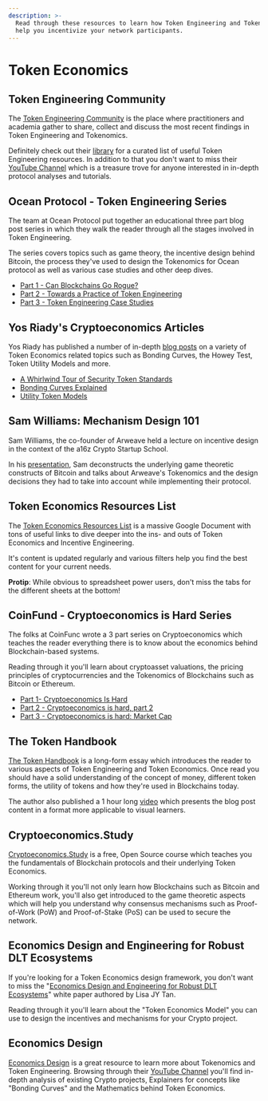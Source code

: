 ```yaml
---
description: >-
  Read through these resources to learn how Token Engineering and Tokenomics can
  help you incentivize your network participants.
---
```


# Token Economics

## Token Engineering Community

The [Token Engineering Community](http://tokenengineering.net) is the place where practitioners and academia gather to share, collect and discuss the most recent findings in Token Engineering and Tokenomics.

Definitely check out their [library](https://tokenengineeringcommunity.github.io/website/docs/library-welcome) for a curated list of useful Token Engineering resources. In addition to that you don't want to miss their [YouTube Channel](https://www.youtube.com/c/TokenEngineering/) which is a treasure trove for anyone interested in in-depth protocol analyses and tutorials.

## Ocean Protocol - Token Engineering Series

The team at Ocean Protocol put together an educational three part blog post series in which they walk the reader through all the stages involved in Token Engineering.

The series covers topics such as game theory, the incentive design behind Bitcoin, the process they've used to design the Tokenomics for Ocean protocol as well as various case studies and other deep dives.

* [Part 1 - Can Blockchains Go Rogue?](https://blog.oceanprotocol.com/can-blockchains-go-rogue-5134300ce790)
* [Part 2 - Towards a Practice of Token Engineering](https://blog.oceanprotocol.com/towards-a-practice-of-token-engineering-b02feeeff7ca)
* [Part 3 - Token Engineering Case Studies](https://blog.oceanprotocol.com/token-engineering-case-studies-b44267e68f4)

## Yos Riady's Cryptoeconomics Articles

Yos Riady has published a number of in-depth [blog posts](https://yos.io/tag/cryptoeconomics/) on a variety of Token Economics related topics such as Bonding Curves, the Howey Test, Token Utility Models and more.

* [A Whirlwind Tour of Security Token Standards](https://yos.io/2018/10/31/security-token-standards/)
* [Bonding Curves Explained](https://yos.io/2018/11/10/bonding-curves/)
* [Utility Token Models](https://yos.io/2019/04/07/utility-token-models/)

## Sam Williams: Mechanism Design 101

Sam Williams, the co-founder of Arweave held a lecture on incentive design in the context of the a16z Crypto Startup School.

In his [presentation](https://www.youtube.com/watch?v=gCFlGLbI_kE), Sam deconstructs the underlying game theoretic constructs of Bitcoin and talks about Arweave's Tokenomics and the design decisions they had to take into account while implementing their protocol.

## Token Economics Resources List

The [Token Economics Resources List](https://docs.google.com/spreadsheets/d/1_py70Ic2u91VILJWCA7AMOXVZmmTv-zGo-LPr3PhDvM/edit) is a massive Google Document with tons of useful links to dive deeper into the ins- and outs of Token Economics and Incentive Engineering.

It's content is updated regularly and various filters help you find the best content for your current needs.

**Protip**: While obvious to spreadsheet power users, don't miss the tabs for the different sheets at the bottom!

## CoinFund - Cryptoeconomics is Hard Series

The folks at CoinFunc wrote a 3 part series on Cryptoeconomics which teaches the reader everything there is to know about the economics behind Blockchain-based systems.

Reading through it you'll learn about cryptoasset valuations, the pricing principles of cryptocurrencies and the Tokenomics of Blockchains such as Bitcoin or Ethereum.

* [Part 1- Cryptoeconomics Is Hard](https://blog.coinfund.io/cryptoeconomics-is-hard-ad401b2428b9)
* [Part 2 - Cryptoeconomics is hard, part 2](https://blog.coinfund.io/cryptoeconomics-is-hard-part-2-4d522cb3d3a4)
* [Part 3 - Cryptoeconomics is hard: Market Cap](https://blog.coinfund.io/cryptoeconomics-is-hard-market-cap-4833c378a3e0)

## The Token Handbook

[The Token Handbook](https://www.thetokenhandbook.com/) is a long-form essay which introduces the reader to various aspects of Token Engineering and Token Economics. Once read you should have a solid understanding of the concept of money, different token forms, the utility of tokens and how they're used in Blockchains today.

The author also published a 1 hour long [video](https://www.brighttalk.com/webcast/16227/290481) which presents the blog post content in a format more applicable to visual learners.

## Cryptoeconomics.Study

[Cryptoeconomics.Study](https://cryptoeconomics.study/) is a free, Open Source course which teaches you the fundamentals of Blockchain protocols and their underlying Token Economics.

Working through it you'll not only learn how Blockchains such as Bitcoin and Ethereum work, you'll also get introduced to the game theoretic aspects which will help you understand why consensus mechanisms such as Proof-of-Work \(PoW\) and Proof-of-Stake \(PoS\) can be used to secure the network.

## Economics Design and Engineering for Robust DLT Ecosystems

If you're looking for a Token Economics design framework, you don't want to miss the "[Economics Design and Engineering for Robust DLT Ecosystems](https://www.economicsdesign.com/wp-content/uploads/2019/09/Economics-Design-and-Engineering-for-Robust-DLT-Ecosystems-.pdf)" white paper authored by Lisa JY Tan.

Reading through it you'll learn about the "Token Economics Model" you can use to design the incentives and mechanisms for your Crypto project.

## Economics Design

[Economics Design](https://www.economicsdesign.com/) is a great resource to learn more about Tokenomics and Token Engineering. Browsing through their [YouTube Channel](https://www.youtube.com/c/EconomicsDesign/) you'll find in-depth analysis of existing Crypto projects, Explainers for concepts like "Bonding Curves" and the Mathematics behind Token Economics.

